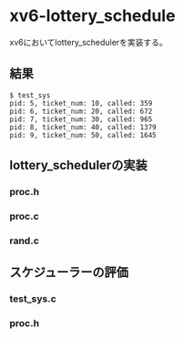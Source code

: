 # xv6-lottery_schedule
xv6においてlottery_schedulerを実装する。
## 結果
```
$ test_sys
pid: 5, ticket_num: 10, called: 359
pid: 6, ticket_num: 20, called: 672
pid: 7, ticket_num: 30, called: 965
pid: 8, ticket_num: 40, called: 1379
pid: 9, ticket_num: 50, called: 1645

```

## lottery_schedulerの実装
### proc.h
### proc.c
### rand.c

## スケジューラーの評価
### test_sys.c
### proc.h
